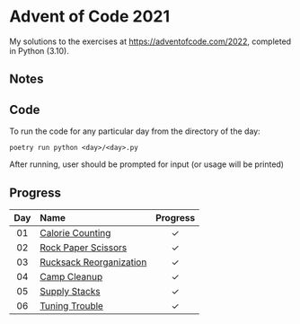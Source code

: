 # Advent of Code 2021

My solutions to the exercises at https://adventofcode.com/2022, completed in Python (3.10).

## Notes

## Code
To run the code for any particular day from the directory of the day:

```
poetry run python <day>/<day>.py
```

After running, user should be prompted for input (or usage will be printed)

## Progress

| Day | Name | Progress |
|:---:|:---|:---:|
| 01 | [Calorie Counting](https://adventofcode.com/2022/day/1) | ✓ |
| 02 | [Rock Paper Scissors](https://adventofcode.com/2022/day/2) | ✓ |
| 03 | [Rucksack Reorganization](https://adventofcode.com/2022/day/3) | ✓ |
| 04 | [Camp Cleanup](https://adventofcode.com/2022/day/4) | ✓ |
| 05 | [Supply Stacks](https://adventofcode.com/2022/day/5) | ✓ |
| 06 | [Tuning Trouble](https://adventofcode.com/2022/day/6) | ✓ |
